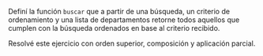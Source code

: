 Definí la función ```buscar``` que a partir de una búsqueda, un criterio de ordenamiento y una lista de departamentos retorne todos aquellos que cumplen con la búsqueda ordenados en base al criterio recibido.

Resolvé este ejercicio con orden superior, composición y aplicación parcial.